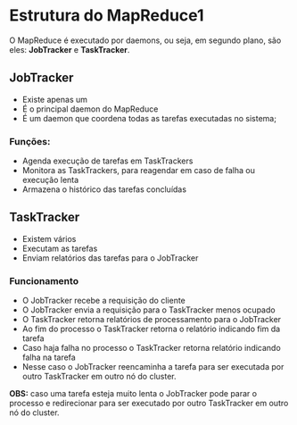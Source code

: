 # Estrutura do MapReduce1

O MapReduce é executado por daemons, ou seja, em segundo plano, são eles: **JobTracker** e **TaskTracker**.

## JobTracker
- Existe apenas um
- É o principal daemon do MapReduce
- É um daemon que coordena todas as tarefas executadas no sistema;

### Funções:
- Agenda execução de tarefas em TaskTrackers
- Monitora as TaskTrackers, para reagendar em caso de falha ou execução lenta
- Armazena o histórico das tarefas concluídas

## TaskTracker
- Existem vários
- Executam as tarefas
- Enviam relatórios das tarefas para o JobTracker

### Funcionamento

- O JobTracker recebe a requisição do cliente
- O JobTracker envia a requisição para o TaskTracker menos ocupado
- O TaskTracker retorna relatórios de processamento para o JobTracker
- Ao fim do processo o TaskTracker retorna o relatório indicando fim da tarefa
- Caso haja falha no processo o TaskTracker retorna relatório indicando falha na tarefa
- Nesse caso o JobTracker reencaminha a tarefa para ser executada por outro TaskTracker em outro nó do cluster.

**OBS:** caso uma tarefa esteja muito lenta o JobTracker pode parar o processo e redirecionar para ser executado por outro TaskTracker em outro nó do cluster.


